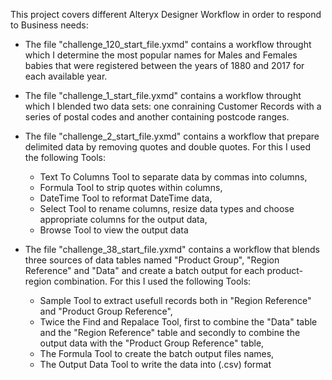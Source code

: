 
This project covers different Alteryx Designer Workflow in order to respond to Business needs:  

* The file "challenge_120_start_file.yxmd" contains a workflow throught which I determine the most popular names for Males and Females babies that were registered between the years of 1880 and 2017 for each available year.

* The file "challenge_1_start_file.yxmd" contains a workflow throught which I blended two data sets: one conraining Customer Records with a series of postal codes and another containing postcode ranges.

* The file "challenge_2_start_file.yxmd" contains a workflow that prepare delimited data by removing quotes and double quotes. For this I used the following Tools:
  * Text To Columns Tool to separate data by commas into columns, 
  * Formula Tool to strip quotes within columns,
  * DateTime Tool to reformat DateTime data,
  * Select Tool to rename columns, resize data types and choose appropriate columns for the output data,
  * Browse Tool to view the output data

* The file "challenge_38_start_file.yxmd" contains a workflow that blends three sources of data tables named "Product Group", "Region Reference" and "Data" and create a batch output for each product-region combination. For this I used the following Tools:
  * Sample Tool to extract usefull records both in "Region Reference" and "Product Group Reference",
  * Twice the Find and Repalace Tool, first to combine the "Data" table and the "Region Reference" table and secondly to combine the output data with the "Product Group Reference" table,
  * The Formula Tool to create the batch output files names,
  * The Output Data Tool to write the data into (.csv) format       


